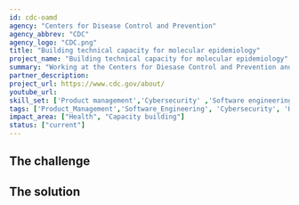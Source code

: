 ```yaml
---
id: cdc-oamd
agency: "Centers for Disease Control and Prevention"
agency_abbrev: "CDC"
agency_logo: "CDC.png"
title: "Building technical capacity for molecular epidemiology"
project_name: "Building technical capacity for molecular epidemiology"
summary: "Working at the Centers for Diesase Control and Prevention and the Office of Advanced Molecular Detection to support innovation and technical capacity in pathogen genomics, molecular epidemiology, and bioinformatics to reduce the impact of outbreaks, support the design and evaluation of intervention programs, and enable efficient use of public health resources."
partner_description:  
project_url: https://www.cdc.gov/about/
youtube_url: 
skill_set: ['Product management','Cybersecurity' ,'Software engineering']
tags: ['Product_Management','Software_Engineering', 'Cybersecurity', 'Health', 'Capacity_Building']
impact_area: ["Health", "Capacity building"]
status: ["current"]
---
```


## The challenge



## The solution 

